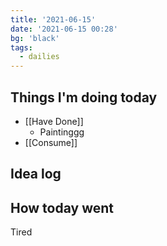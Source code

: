```yaml
---
title: '2021-06-15'
date: '2021-06-15 00:28'
bg: 'black'
tags:
  - dailies
---
```


## Things I'm doing today

- [[Have Done]]
	- Paintinggg
- [[Consume]]

## Idea log


## How today went

Tired